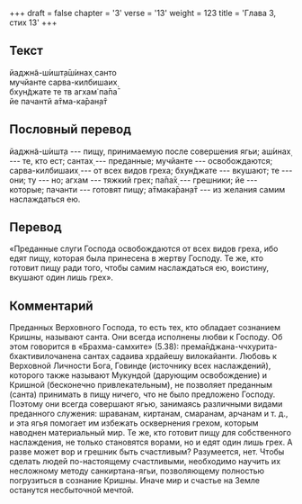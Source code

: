 +++
draft = false
chapter = '3'
verse = '13'
weight = 123
title = 'Глава 3, стих 13'
+++
## Текст

йаджн̃а-ш́ишт̣а̄ш́инах̣ санто  
мучйанте сарва-килбишаих̣  
бхун̃джате те тв агхам̇ па̄па̄  
йе пачантй а̄тма-ка̄ран̣а̄т

## Пословный перевод

йаджн̃а-ш́ишт̣а --- пищу, принимаемую после совершения ягьи; аш́инах̣ --- те,
кто ест; сантах̣ --- преданные; мучйанте --- освобождаются;
сарва-килбишаих̣ --- от всех видов греха; бхун̃джате --- вкушают; те ---
они; ту --- но; агхам --- тяжкий грех; па̄па̄х̣ --- грешники; йе ---
которые; пачанти --- готовят пищу; а̄тмака̄ран̣а̄т --- из желания самим
наслаждаться ею.

## Перевод

«Преданные слуги Господа освобождаются от всех видов греха, ибо едят
пищу, которая была принесена в жертву Господу. Те же, кто готовит пищу
ради того, чтобы самим наслаждаться ею, воистину, вкушают один лишь
грех».

## Комментарий

Преданных Верховного Господа, то есть тех, кто обладает сознанием
Кришны, называют санта. Они всегда исполнены любви к Господу. Об этом
говорится в «Брахма-самхите» (5.38):
према̄н̃джана-ччхурита-бхактивилочанена сантах̣ садаива хр̣дайешу
вилокайанти. Любовь к Верховной Личности Бога, Говинде (источнику всех
наслаждений), которого также называют Мукундой (дарующим освобождение) и
Кришной (бесконечно привлекательным), не позволяет преданным (санта)
принимать в пищу ничего, что не было предложено Господу. Поэтому они
всегда совершают ягью, занимаясь различными видами преданного служения:
шраванам, киртанам, смаранам, арчанам и т. д., и эта ягья помогает им
избежать осквернения грехом, которым наводнен материальный мир. Те же,
кто готовит пищу для собственного наслаждения, не только становятся
ворами, но и едят один лишь грех. А разве может вор и грешник быть
счастливым? Разумеется, нет. Чтобы сделать людей по-настоящему
счастливыми, необходимо научить их несложному методу санкиртана-ягьи,
позволяющему полностью погрузиться в сознание Кришны. Иначе мир и
счастье на Земле останутся несбыточной мечтой.
